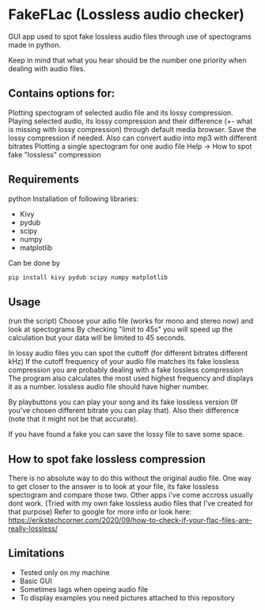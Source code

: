# FakeFLac (Lossless audio checker)

GUI app used to spot fake lossless audio files through use of spectograms made in python.

Keep in mind that what you hear should be the number one priority when dealing with audio files.

## Contains options for:

Plotting spectogram of selected audio file and its lossy compression.
Playing selected audio, its lossy compression and their difference (+- what is missing with lossy compression) through default media browser.
Save the lossy compression if needed. 
Also can convert audio into mp3 with different bitrates
Plotting a single spectogram for one audio file
Help -> How to spot fake "lossless" compression

## Requirements
python
Installation of following libraries:
- Kivy
- pydub
- scipy
- numpy
- matplotlib

Can be done by
```bash
pip install kivy pydub scipy numpy matplotlib
```

## Usage

(run the script)
Choose your adio file (works for mono and stereo now) and look at spectograms
By checking "limit to 45s" you will speed up the calculation but your data will be limited to 45 seconds.

In lossy audio files you can spot the cuttoff (for different bitrates different kHz)
If the cutoff frequency of your audio file matches its fake lossless compression you are probably dealing with a fake lossless compression
The program also calculates the most used highest frequency and displays it as a number. lossless audio file should have higher number.

By playbuttons you can play your song and its fake lossless version (If you've chosen different bitrate you can play that). 
Also their difference (note that it might not be that accurate).

If you have found a fake you can save the lossy file to save some space.

## How to spot fake lossless compression
There is no absolute way to do this without the original audio file.
One way to get closer to the answer is to look at your file, its fake lossless spectogram and compare those two.
Other apps i've come accross usually dont work. (Tried with my own fake lossless audio files that I've created for that purpose)
Refer to google for more info or look here: https://erikstechcorner.com/2020/09/how-to-check-if-your-flac-files-are-really-lossless/

## Limitations

- Tested only on my machine
- Basic GUI
- Sometimes lags when opeing audio file
- To display examples you need pictures attached to this repository
